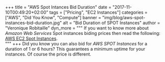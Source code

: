 +++
title = "AWS Spot Intances Bid Duration"
date = "2017-11-10T00:49:20+02:00"
tags = ["Pricing", "EC2 Instances"]
categories = ["AWS", "Did You Know", "Compute"]
banner = "img/blog/aws-spot-instances-bid-duration.jpg"
alt = "Bid Duration of SPOT Instances"
author = "Veronique Robitaille"
dyn_more = """
If you want to know more about <i>Amazon Web Services</i> Spot instances biding prices then read the following: <a href="https://aws.amazon.com/ec2/spot/pricing/" target="_blank">AWS EC2 Spot Instances</a>.           
"""
+++
Did you know you can also bid for <i>AWS SPOT Instances</i> for a duration of 1 or 6 hours?  This guarantees a minimum uptime for your instances.  Of course the price is different.
